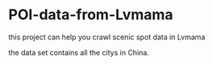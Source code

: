 # POI-data-from-Lvmama
this project can help you crawl scenic spot data in  Lvmama

the data set contains all the citys in China.
